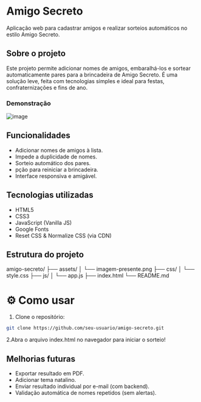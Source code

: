 # Amigo Secreto

Aplicação web para cadastrar amigos e realizar sorteios automáticos no estilo Amigo Secreto.

## Sobre o projeto

Este projeto permite adicionar nomes de amigos, embaralhá-los e sortear automaticamente pares para a brincadeira de Amigo Secreto. É uma solução leve, feita com tecnologias simples e ideal para festas, confraternizações e fins de ano.

### Demonstração

![image](https://github.com/user-attachments/assets/fee19c57-67f6-4dc3-bddb-b8aad0ab85b3)

## Funcionalidades

-  Adicionar nomes de amigos à lista.
-  Impede a duplicidade de nomes.
-  Sorteio automático dos pares.
-  pção para reiniciar a brincadeira.
-  Interface responsiva e amigável.

## Tecnologias utilizadas

- HTML5
- CSS3
- JavaScript (Vanilla JS)
- Google Fonts
- Reset CSS & Normalize CSS (via CDN)

##  Estrutura do projeto

amigo-secreto/
  ├── assets/
  │ └── imagem-presente.png
  ├── css/
  │ └── style.css
  ├── js/
  │ └── app.js
  ├── index.html
  └── README.md

# ⚙️ Como usar

1. Clone o repositório:
```bash
git clone https://github.com/seu-usuario/amigo-secreto.git
```
2.Abra o arquivo index.html no navegador para iniciar o sorteio!

## Melhorias futuras

- Exportar resultado em PDF.
- Adicionar tema natalino.
- Enviar resultado individual por e-mail (com backend).
- Validação automática de nomes repetidos (sem alertas).
